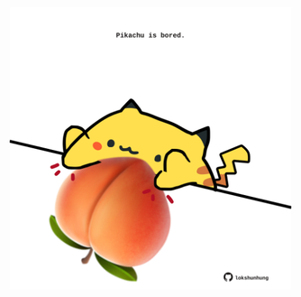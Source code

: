 <!-- built at 10/02/2022, 23:01:08 UTC -->
<p align="center">
  <img width="500" height="500" src="./ReadmeImage.svg">
</p>

